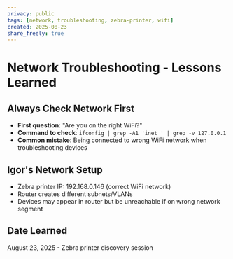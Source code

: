 ```yaml
---
privacy: public
tags: [network, troubleshooting, zebra-printer, wifi]
created: 2025-08-23
share_freely: true
---
```


# Network Troubleshooting - Lessons Learned

## Always Check Network First
- **First question**: "Are you on the right WiFi?"
- **Command to check**: `ifconfig | grep -A1 'inet ' | grep -v 127.0.0.1`
- **Common mistake**: Being connected to wrong WiFi network when troubleshooting devices

## Igor's Network Setup
- Zebra printer IP: 192.168.0.146 (correct WiFi network)
- Router creates different subnets/VLANs
- Devices may appear in router but be unreachable if on wrong network segment

## Date Learned
August 23, 2025 - Zebra printer discovery session